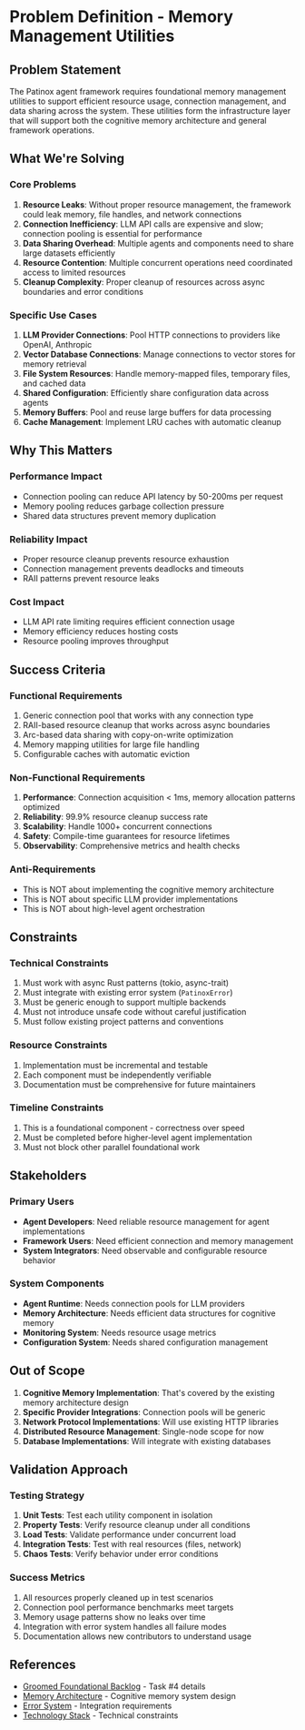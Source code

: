 # Problem Definition - Memory Management Utilities

## Problem Statement

The Patinox agent framework requires foundational memory management utilities to support efficient resource usage, connection management, and data sharing across the system. These utilities form the infrastructure layer that will support both the cognitive memory architecture and general framework operations.

## What We're Solving

### Core Problems

1. **Resource Leaks**: Without proper resource management, the framework could leak memory, file handles, and network connections
2. **Connection Inefficiency**: LLM API calls are expensive and slow; connection pooling is essential for performance
3. **Data Sharing Overhead**: Multiple agents and components need to share large datasets efficiently
4. **Resource Contention**: Multiple concurrent operations need coordinated access to limited resources
5. **Cleanup Complexity**: Proper cleanup of resources across async boundaries and error conditions

### Specific Use Cases

1. **LLM Provider Connections**: Pool HTTP connections to providers like OpenAI, Anthropic
2. **Vector Database Connections**: Manage connections to vector stores for memory retrieval
3. **File System Resources**: Handle memory-mapped files, temporary files, and cached data
4. **Shared Configuration**: Efficiently share configuration data across agents
5. **Memory Buffers**: Pool and reuse large buffers for data processing
6. **Cache Management**: Implement LRU caches with automatic cleanup

## Why This Matters

### Performance Impact
- Connection pooling can reduce API latency by 50-200ms per request
- Memory pooling reduces garbage collection pressure
- Shared data structures prevent memory duplication

### Reliability Impact
- Proper resource cleanup prevents resource exhaustion
- Connection management prevents deadlocks and timeouts
- RAII patterns prevent resource leaks

### Cost Impact
- LLM API rate limiting requires efficient connection usage
- Memory efficiency reduces hosting costs
- Resource pooling improves throughput

## Success Criteria

### Functional Requirements
1. Generic connection pool that works with any connection type
2. RAII-based resource cleanup that works across async boundaries
3. Arc-based data sharing with copy-on-write optimization
4. Memory mapping utilities for large file handling
5. Configurable caches with automatic eviction

### Non-Functional Requirements
1. **Performance**: Connection acquisition < 1ms, memory allocation patterns optimized
2. **Reliability**: 99.9% resource cleanup success rate
3. **Scalability**: Handle 1000+ concurrent connections
4. **Safety**: Compile-time guarantees for resource lifetimes
5. **Observability**: Comprehensive metrics and health checks

### Anti-Requirements
- This is NOT about implementing the cognitive memory architecture
- This is NOT about specific LLM provider implementations
- This is NOT about high-level agent orchestration

## Constraints

### Technical Constraints
1. Must work with async Rust patterns (tokio, async-trait)
2. Must integrate with existing error system (`PatinoxError`)
3. Must be generic enough to support multiple backends
4. Must not introduce unsafe code without careful justification
5. Must follow existing project patterns and conventions

### Resource Constraints
1. Implementation must be incremental and testable
2. Each component must be independently verifiable
3. Documentation must be comprehensive for future maintainers

### Timeline Constraints
1. This is a foundational component - correctness over speed
2. Must be completed before higher-level agent implementation
3. Must not block other parallel foundational work

## Stakeholders

### Primary Users
- **Agent Developers**: Need reliable resource management for agent implementations
- **Framework Users**: Need efficient connection and memory management
- **System Integrators**: Need observable and configurable resource behavior

### System Components
- **Agent Runtime**: Needs connection pools for LLM providers
- **Memory Architecture**: Needs efficient data structures for cognitive memory
- **Monitoring System**: Needs resource usage metrics
- **Configuration System**: Needs shared configuration management

## Out of Scope

1. **Cognitive Memory Implementation**: That's covered by the existing memory architecture design
2. **Specific Provider Integrations**: Connection pools will be generic
3. **Network Protocol Implementations**: Will use existing HTTP libraries
4. **Distributed Resource Management**: Single-node scope for now
5. **Database Implementations**: Will integrate with existing databases

## Validation Approach

### Testing Strategy
1. **Unit Tests**: Test each utility component in isolation
2. **Property Tests**: Verify resource cleanup under all conditions
3. **Load Tests**: Validate performance under concurrent load
4. **Integration Tests**: Test with real resources (files, network)
5. **Chaos Tests**: Verify behavior under error conditions

### Success Metrics
1. All resources properly cleaned up in test scenarios
2. Connection pool performance benchmarks meet targets
3. Memory usage patterns show no leaks over time
4. Integration with error system handles all failure modes
5. Documentation allows new contributors to understand usage

## References

- [Groomed Foundational Backlog](../groomed_foundational_backlog.md) - Task #4 details
- [Memory Architecture](../../elements/memory_architecture.md) - Cognitive memory system design
- [Error System](../../foundation/structure.md) - Integration requirements
- [Technology Stack](../../elements/technology_stack.md) - Technical constraints